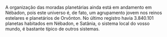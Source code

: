﻿A organização das moradas planetárias ainda está em andamento em Nébadon, pois este universo é, de fato, um agrupamento jovem nos reinos estelares e planetários de Orvônton. No último registro havia 3.840.101 planetas habitados em Nébadon, e Satânia, o sistema local do vosso mundo, é bastante típico de outros sistemas.